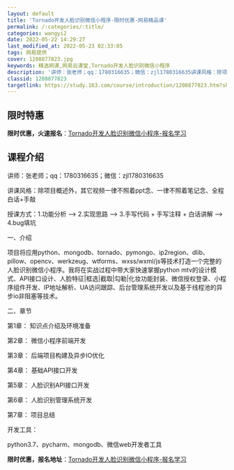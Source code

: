 ```yaml
---
layout: default
title: 'Tornado开发人脸识别微信小程序-限时优惠-网易精品课'
permalink: /:categories/:title/
categories: wangyi2
date: 2022-05-22 14:29:27
last_modified_at: 2022-05-23 02:33:05
tags: 网易提供
cover: 1208877823.jpg
keywords: 精选网课,网易云课堂,Tornado开发人脸识别微信小程序
description: '讲师：张老师；qq：1780316635；微信：zjl1780316635讲课风格：除项目概述外，其它视频一律不照着pp'
classid: 1208877823
targetlink: https://study.163.com/course/introduction/1208877823.htm?share=1&shareId=1025206652&utm_campaign=share&utm_medium=iphoneShare&utm_source=&utm_u=1025206652
---
```


## 限时特惠

**限时优惠，火速报名**：[Tornado开发人脸识别微信小程序-报名学习](https://study.163.com/course/introduction/1208877823.htm?share=1&shareId=1025206652&utm_campaign=share&utm_medium=iphoneShare&utm_source=&utm_u=1025206652)

## 课程介绍

讲师：张老师；qq：1780316635；微信：zjl1780316635

讲课风格：除项目概述外，其它视频一律不照着ppt念、一律不照着笔记念、全程白话+手敲

授课方式：1.功能分析 —> 2.实现思路 —> 3.手写代码 + 手写注释 + 白话讲解 —> 4.bug填坑



一、介绍

项目将应用python、mongodb、tornado、pymongo、ip2region、dlib、pillow、opencv、werkzeug、wtforms、wxss/wxml/js等技术打造一个完整的人脸识别微信小程序。我将在实战过程中带大家快速掌握python mtv的设计模式、API接口设计、人脸特征|框选|截取|勾勒|化妆功能封装、微信授权登录、小程序组件开发、IP地址解析、UA访问跟踪、后台管理系统开发以及基于线程池的异步io非阻塞等技术。



二、章节

第1章： 知识点介绍及环境准备

第2章： 微信小程序前端开发

第3章： 后端项目构建及异步IO优化

第4章： 基础API接口开发

第5章： 人脸识别API接口开发

第6章： 人脸识别管理系统开发

第7章： 项目总结



开发工具：

python3.7、pycharm、mongodb、微信web开发者工具

**限时优惠，报名地址**：[Tornado开发人脸识别微信小程序-报名学习](https://study.163.com/course/introduction/1208877823.htm?share=1&shareId=1025206652&utm_campaign=share&utm_medium=iphoneShare&utm_source=&utm_u=1025206652)

